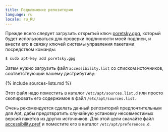 ```yaml
---
title: Подключение репозитория
language: ru
locale: ru_RU
---
```


Прежде всего следует загрузить открытый ключ
[poretsky.gpg](repo/poretsky.gpg), который будет использоваться для
проверки подлинности моей подписи, и внести его в связку ключей
системы управления пакетами посредством команды:

```bash
$ sudo apt-key add poretsky.gpg
```

Затем нужно загрузить файл `accessibility.list` со списком источников,
соответствующий вашему дистрибутиву:

{% include sources-lists.md %}

Этот файл надо поместить в каталог `/etc/apt/sources.list.d` или
просто скопировать его содержимое в файл `/etc/apt/sources.list`.

Очень рекомендуется сделать данный репозиторий предпочтительным для
Apt, дабы предотвратить случайную установку несовместимых версий
пакетов из других источников. Для этой цели скачайте файл
[accessibility.pref](files/accessibility.pref) и поместите его
в каталог `/etc/apt/preferences.d`.
